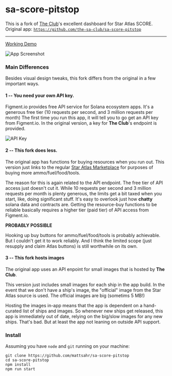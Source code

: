 # sa-score-pitstop

This is a fork of <a href="https://staratlas.club/">The Club</a>'s excellent dashboard for Star Atlas SCORE.  
Original app: <a href="https://github.com/the-sa-club/sa-score-pitstop">`https://github.com/the-sa-club/sa-score-pitstop`</a>


----------------

<a href="https://mattsahr.github.io/sa-score-pitstop">Working Demo</a>

![App Screenshot](https://github.com/mattsahr/sa-score-pitstop/blob/main/src/assets/images/screencap-sa-score-pitstop-a.png?raw=true "App Screenshot")

### Main Differences
Besides visual design tweaks, this fork differs from the original in a few important ways.

#### 1 -- You need your own API key.  

Figment.io provides free API service for Solana ecosystem apps.  It's a generous free tier (10 requests per second, and 3 million requests per month)   The first time you run this app, it will tell you to go get an API key from Figment.io.  In the original version, a key for **The Club**'s endpoint is provided.

![API Key](https://github.com/mattsahr/sa-score-pitstop/blob/main/src/assets/images/screencap-sa-score-pitstop-need-api-key.png?raw=true "API Key")
#### 2 -- This fork does less.  

The original app has functions for buying resources when you run out.  This version just links to the regular <a href="https://play.staratlas.com/market/">Star Atlas Marketplace</a> for purposes of buying more ammo/fuel/food/tools.  

The reason for this is again related to the API endpoint.  The free tier of API access just doesn't cut it.  While 10 requests per second and 3 million requests per month is plenty generous, the limits get a bit taxed when you start, like, doing significant stuff.  It's easy to overlook just how **chatty** solana data and contracts are.  Getting the resource-buy functions to be reliable basically requires a higher tier (paid tier) of API access from Figment.io.

**PROBABLY POSSIBLE**

Hooking up buy buttons for ammo/fuel/food/tools is probably achievable.  But I couldn't get it to work reliably.  And I think the limited scope (just resupply and claim Atlas buttons) is still worthwhile on its own. 


#### 3 -- This fork hosts images

The original app uses an API enpoint for small images that is hosted by **The Club**.  

This version just includes small images for each ship in the app build.  In the event that we don't have a ship's image, the "official" image from the Star Atlas source is used.   The official images are big (sometims 5 MB!) 

Hosting the images in-app means that the app is dependent on a hand-curated list of ships and images.  So whenever new ships get released, this app is immediately out of date, relying on the big/slow images for any new ships.  That's bad.  But at least the app not leaning on outside API support.


### Install

Assuming you have `node` and `git` running on your machine:

```
git clone https://github.com/mattsahr/sa-score-pitstop
cd sa-score-pitstop
npm install
npm run start
```
